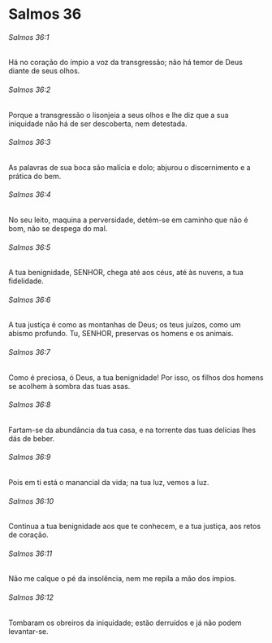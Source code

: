 # Salmos 36

###### Salmos 36:1

Há no coração do ímpio a voz da transgressão; não há temor de Deus diante de seus olhos.

###### Salmos 36:2

Porque a transgressão o lisonjeia a seus olhos e lhe diz que a sua iniquidade não há de ser descoberta, nem detestada.

###### Salmos 36:3

As palavras de sua boca são malícia e dolo; abjurou o discernimento e a prática do bem.

###### Salmos 36:4

No seu leito, maquina a perversidade, detém-se em caminho que não é bom, não se despega do mal.

###### Salmos 36:5

A tua benignidade, SENHOR, chega até aos céus, até às nuvens, a tua fidelidade.

###### Salmos 36:6

A tua justiça é como as montanhas de Deus; os teus juízos, como um abismo profundo. Tu, SENHOR, preservas os homens e os animais.

###### Salmos 36:7

Como é preciosa, ó Deus, a tua benignidade! Por isso, os filhos dos homens se acolhem à sombra das tuas asas.

###### Salmos 36:8

Fartam-se da abundância da tua casa, e na torrente das tuas delícias lhes dás de beber.

###### Salmos 36:9

Pois em ti está o manancial da vida; na tua luz, vemos a luz.

###### Salmos 36:10

Continua a tua benignidade aos que te conhecem, e a tua justiça, aos retos de coração.

###### Salmos 36:11

Não me calque o pé da insolência, nem me repila a mão dos ímpios.

###### Salmos 36:12

Tombaram os obreiros da iniquidade; estão derruídos e já não podem levantar-se.

